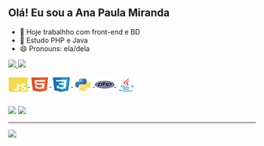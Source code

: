 ## Olá! Eu sou a Ana Paula Miranda 

- 🔭 Hoje trabalhho com front-end e BD
- 🌱 Estudo PHP e Java
- 😄 Pronouns: ela/dela

<div>
  <a href="https://github.com/anaplmiranda">
    <img height="180em" src="https://github-readme-stats.vercel.app/api?username=anaplmiranda&show_icons=true&theme=dracula&include_all_commits=true&count_private=true"/> 
    <img height="150em" src="https://github-readme-stats.vercel.app/api/top-langs/?username=anaplmiranda&layout=compact&langs_count=16&theme=dracula"/> 
</div>

<div style="display: inline_block"><br>
  <img align="center" alt="Ana-Js" height="30" width="40" src="https://raw.githubusercontent.com/devicons/devicon/master/icons/javascript/javascript-plain.svg">
  <img align="center" alt="Ana-HTML" height="30" width="40" src="https://raw.githubusercontent.com/devicons/devicon/master/icons/html5/html5-original.svg">
  <img align="center" alt="Ana-CSS" height="30" width="40" src="https://raw.githubusercontent.com/devicons/devicon/master/icons/css3/css3-original.svg">
  <img align="center" alt="Ana-Python" height="30" width="40" src="https://raw.githubusercontent.com/devicons/devicon/master/icons/python/python-original.svg">
  <img align="center" alt="Ana-Csharp" height="30" width="40" src="https://raw.githubusercontent.com/devicons/devicon/master/icons/php/php-original.svg">
   <img align="center" alt="Ana-Csharp" height="30" width="40" src="https://raw.githubusercontent.com/devicons/devicon/master/icons/java/java-original.svg"> 
</div>

##

<div> 
  <a href="https://www.instagram.com/mirandaanap/" target="_blank"><img src="https://img.shields.io/badge/-Instagram-%23E4405F?style=for-the-badge&logo=instagram&logoColor=white" target="_blank"></a>
  <a href="https://www.linkedin.com/in/anap-miranda/" target="_blank"><img src="https://img.shields.io/badge/-LinkedIn-%230077B5?style=for-the-badge&logo=linkedin&logoColor=white" target="_blank"></a> 
</div>

<hr>
<div>
  <img src="https://raw.githubusercontent.com/anaplmiranda/anaplmiranda/output/github-contribution-grid-snake.svg">
</div>

